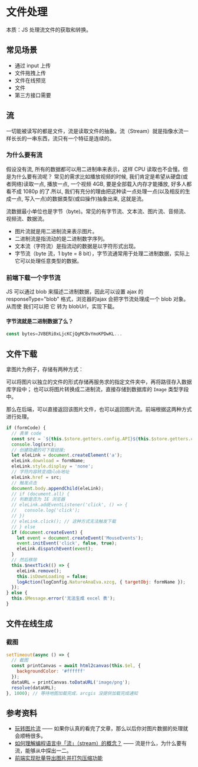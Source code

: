 # 文件处理

本质：JS 处理流文件的获取和转换。

## 常见场景

- 通过 input 上传
- 文件拖拽上传
- 文件在线预览
- 文件
- 第三方接口需要

## 流

一切能被读写的都是文件，流是读取文件的抽象。流（Stream）就是指像水流一样长长的一串东西，流只有一个特征是连续的。

### 为什么要有流

假设没有流, 所有的数据都可以用二进制串来表示，这样 CPU 读取也不会慢。但是为什么要有流呢？
常见的需求比如播放视频的时候, 我们肯定是希望从硬盘(或者网络)读取一点, 播放一点, 一个视频 4GB, 要是全部载入内存才能播放, 好多人都看不成 1080p 的了.所以, 我们有充分的理由把这种读一点处理一点(以及相反的生成一点, 写入一点)的数据类型(或曰操作)抽象出来, 这就是流。

流数据最小单位也是字节（byte)。常见的有字节流、文本流、图片流、音频流、视频流、数据流。

- 图片流就是用二进制流来表示图片。
- 二进制流是指流动的是二进制数字序列。
- 文本流（字符流）是指流动的数据是以字符形式出现。
- 字节流（byte 流，1 byte = 8 bit），字节流通常用于处理二进制数据，实际上它可以处理任意类型的数据。

### 前端下载一个字节流

JS 可以通过 blob 来描述二进制数据，因此可以设置 ajax 的 responseType="blob" 格式，浏览器的ajax 会把字节流处理成一个 blob 对象。从而使 我们可以把 它 转为 blobUrl，实现下载。

#### 字节流就是二进制数据了么？

```js
const bytes=JVBERi0xLjcKCjQgMCBvYmoKPDwKL...
```

## 文件下载

拿图片为例子，存储有两种方式：

可以将图片以独立的文件的形式存储再服务求的指定文件夹中，再将路径存入数据库字段中；
也可以将图片转换成二进制流，直接存储到数据库的 `Image` 类型字段中。

那么在后端，可以直接返回该图片文件，也可以返回图片流。前端根据这两种方式进行处理。

```js
if (formCode) {
  // 表单 code
  const src = `${this.$store.getters.config.API}${this.$store.getters.config.API_FILE_DIR}rest/pas/v1/naturalRes/dataform/download/${formCode}`;
  console.log(src);
  // 创建隐藏的可下载链接;
  let eleLink = document.createElement('a');
  eleLink.download = formName;
  eleLink.style.display = 'none';
  // 字符内容转变成blob地址
  eleLink.href = src;
  // 触发点击
  document.body.appendChild(eleLink);
  // if (document.all) {
  // 判断是否为 IE 浏览器
  // eleLink.addEventListener('click', () => {
  //   console.log('click');
  // })
  // eleLink.click(); // 这种方式无法触发下载
  // } else
  if (document.createEvent) {
    let event = document.createEvent('MouseEvents');
    event.initEvent('click', false, true);
    eleLink.dispatchEvent(event);
  }
  // 然后移除
  this.$nextTick(() => {
    eleLink.remove();
    this.isDownLoading = false;
    logAction(logConfig.NatureAnaEva.xzcg, { targetObj: formName });
  });
} else {
  this.$Message.error('无法生成 excel 表');
}
```

## 文件在线生成

### 截图

```js
setTimeout(async () => {
  // 截图
  const printCanvas = await html2canvas(this.$el, {
    backgroundColor: '#ffffff'
  });
  dataURL = printCanvas.toDataURL('image/png');
  resolve(dataURL);
}, 1000); // 等待地图加载完成，arcgis 没提供加载完成通知
```

## 参考资料

- [玩转图片流](http://jartto.wang/2018/01/19/play-image-stream/) —— 如果你认真的看完了文章，那么以后你对图片数据的处理就会顺畅很多。
- [如何理解编程语言中「流」（stream）的概念？](https://www.zhihu.com/question/27996269) —— 流是什么，为什么要有流，能够从中探出一二。
- [前端实现批量导出图片并打包压缩功能](https://segmentfault.com/a/1190000018234223)
